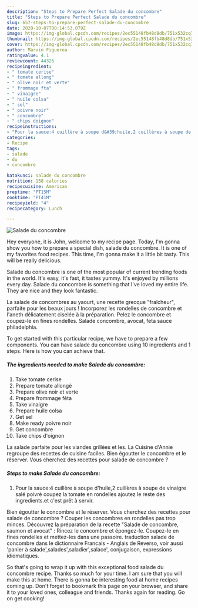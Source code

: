 ```yaml
---
description: "Steps to Prepare Perfect Salade du concombre"
title: "Steps to Prepare Perfect Salade du concombre"
slug: 657-steps-to-prepare-perfect-salade-du-concombre
date: 2020-10-07T00:14:53.079Z
image: https://img-global.cpcdn.com/recipes/2ec55148fb48d8db/751x532cq70/salade-du-concombre-photo-principale-de-la-recette.jpg
thumbnail: https://img-global.cpcdn.com/recipes/2ec55148fb48d8db/751x532cq70/salade-du-concombre-photo-principale-de-la-recette.jpg
cover: https://img-global.cpcdn.com/recipes/2ec55148fb48d8db/751x532cq70/salade-du-concombre-photo-principale-de-la-recette.jpg
author: Marvin Figueroa
ratingvalue: 4.1
reviewcount: 44326
recipeingredient:
- " tomate cerise"
- " tomate allong"
- " olive noir et verte"
- " frommage fta"
- " vinaigre"
- " huile colsa"
- " sel"
- " poivre noir"
- " concombre"
- " chips doignon"
recipeinstructions:
- "Pour la sauce:4 cuillère à soupe d&#39;huile,2 cuillères à soupe de vinaigre salé poivré coupez la tomate en rondelles ajoutez le reste des ingredients.et c&#39;est prêt à servir."
categories:
- Recipe
tags:
- salade
- du
- concombre

katakunci: salade du concombre 
nutrition: 158 calories
recipecuisine: American
preptime: "PT15M"
cooktime: "PT41M"
recipeyield: "4"
recipecategory: Lunch

---
```



![Salade du concombre](https://img-global.cpcdn.com/recipes/2ec55148fb48d8db/751x532cq70/salade-du-concombre-photo-principale-de-la-recette.jpg)

Hey everyone, it is John, welcome to my recipe page. Today, I'm gonna show you how to prepare a special dish, salade du concombre. It is one of my favorites food recipes. This time, I'm gonna make it a little bit tasty. This will be really delicious.

Salade du concombre is one of the most popular of current trending foods in the world. It's easy, it's fast, it tastes yummy. It's enjoyed by millions every day. Salade du concombre is something that I've loved my entire life. They are nice and they look fantastic.

La salade de concombres au yaourt, une recette grecque &#34;fraîcheur&#34;, parfaite pour les beaux jours ! Incorporez les rondelles de concombre et l&#39;aneth délicatement ciselée à la préparation. Pelez le concombre et coupez-le en fines rondelles. Salade concombre, avocat, feta sauce philadelphia.


To get started with this particular recipe, we have to prepare a few components. You can have salade du concombre using 10 ingredients and 1 steps. Here is how you can achieve that.

<!--inarticleads1-->

##### The ingredients needed to make Salade du concombre:

1. Take  tomate cerise
1. Prepare  tomate allongé
1. Prepare  olive noir et verte
1. Prepare  frommage fêta
1. Take  vinaigre
1. Prepare  huile colsa
1. Get  sel
1. Make ready  poivre noir
1. Get  concombre
1. Take  chips d&#39;oignon


La salade parfaite pour les viandes grillées et les. La Cuisine d&#39;Annie regroupe des recettes de cuisine faciles. Bien égoutter le concombre et le réserver. Vous cherchez des recettes pour salade de concombre ? 

<!--inarticleads2-->

##### Steps to make Salade du concombre:

1. Pour la sauce:4 cuillère à soupe d&#39;huile,2 cuillères à soupe de vinaigre salé poivré coupez la tomate en rondelles ajoutez le reste des ingredients.et c&#39;est prêt à servir.


Bien égoutter le concombre et le réserver. Vous cherchez des recettes pour salade de concombre ? Couper les concombres en rondelles pas trop minces. Découvrez la préparation de la recette &#34;Salade de concombre, saumon et avocat&#34; : Rincez le concombre et épongez-le. Coupez-le en fines rondelles et mettez-les dans une passoire. traduction salade de concombre dans le dictionnaire Francais - Anglais de Reverso, voir aussi &#39;panier à salade&#39;,salades&#39;,saladier&#39;,salace&#39;, conjugaison, expressions idiomatiques. 

So that's going to wrap it up with this exceptional food salade du concombre recipe. Thanks so much for your time. I am sure that you will make this at home. There is gonna be interesting food at home recipes coming up. Don't forget to bookmark this page on your browser, and share it to your loved ones, colleague and friends. Thanks again for reading. Go on get cooking!
